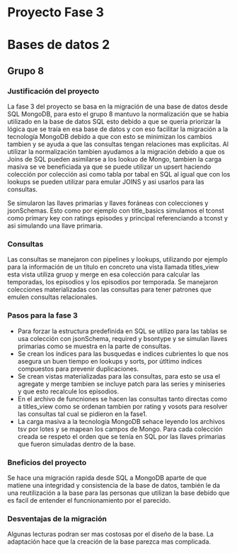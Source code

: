 # Proyecto Fase 3 
# Bases de datos 2

## Grupo 8

### Justificación del proyecto
La fase 3 del proyecto se basa en la migración de una base de datos desde SQL  MongoDB, para esto el grupo 8 mantuvo la normalización que se habia utilizado en la base de datos SQL esto debido a que se queria priorizar la lógica que se traía en esa base de datos y con eso facilitar la migración a la tecnología MongoDB debido a que con esto se minimizan los cambios tambien y se ayuda a que las consultas tengan relaciones mas explicitas. 
Al utilizar la normalización tambien ayudamos a la migración debido a que os Joins de SQL pueden asimilarse a los lookuo de Mongo, tambien la carga masiva se ve beneficiada ya que se puede utilizar un upsert haciendo colección por colección asi como tabla por tabal en SQL  al igual que con los lookups se pueden utilizar para emular JOINS y asi usarlos para las consultas. 

Se simularon las llaves primarias y llaves foráneas con colecciones y jsonSchemas. Esto como por ejemplo con title_basics simulamos el tconst como primary key con ratings episodes y principal referenciando a tconst y asi simulando una llave primaria.

### Consultas
Las consultas se manejaron con pipelines y lookups, utilizando por ejemplo para la información de un título en concreto una vista llamada titles_view esta vista utiliza gruop y merge en esa colección para calcular las temporadas, los episodios y los episodios por temporada. 
Se manejaron colecciones materializadas con las consultas para tener patrones que emulen consultas relacionales. 

### Pasos para la fase 3
* Para forzar la estructura predefinida en SQL se utilizo para las tablas se usa colección con jsonSchema, required y bsontype y se simulan llaves primarias como se muestra en la parte de consultas. 
* Se crean los índices para las busquedas e indices cubrientes lo que nos asegura un buen tiempo en lookups y sorts, por útltimo indices compuestos para prevenir duplicaciones. 
* Se crean vistas materializadas para las consultas, para esto se usa el agregate y merge tambien se incluye patch para las series y miniseries y que esto recalcule los episodios. 
* En el archivo de funcniones se hacen las consultas tanto directas como a titles_view como se ordenan tambien por rating y vosots para resolver las consultas tal cual se pidieron en la fase1.
* La carga masiva a la tecnología MongoDB sehace leyendo los archivos tsv por lotes y se mapean los campos de Mongo. Para cada colección creada se respeto el orden que se tenía en SQL por las llaves primarias que fueron simuladas dentro de la base.

### Bneficios del proyecto 
Se hace una migración rapida desde SQL a MongoDB aparte de que matiene una integridad y consistencia de la base de datos, también le da una reutilización a la base para las personas que utilizan la base debido que es facil de entender el funcnionamiento por el parecido. 

### Desventajas de la migración 
Algunas lecturas podran ser mas costosas por el diseño de la base. 
La adaptación hace que la creación de la base parezca mas complicada. 

